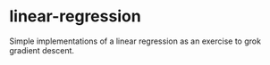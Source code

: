 # linear-regression
Simple implementations of a linear regression as an exercise to grok gradient descent.
